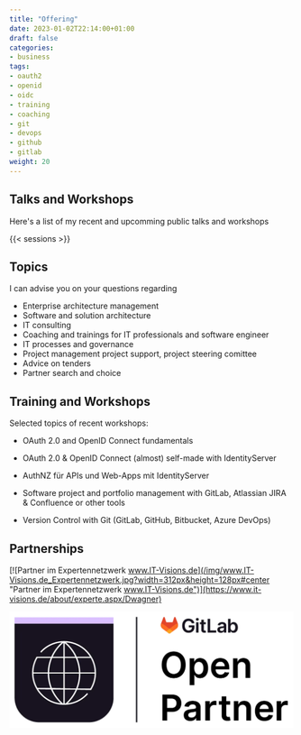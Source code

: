 ```yaml
---
title: "Offering"
date: 2023-01-02T22:14:00+01:00
draft: false
categories:
- business
tags:
- oauth2
- openid
- oidc
- training
- coaching
- git
- devops
- github
- gitlab
weight: 20
---
```


## Talks and Workshops

Here's a list of my recent and upcomming public talks and workshops

{{< sessions >}}

## Topics

I can advise you on your questions regarding

- Enterprise architecture management
- Software and solution architecture
- IT consulting
- Coaching and trainings for IT professionals and software engineer
- IT processes and governance
- Project management project support, project steering comittee
- Advice on tenders
- Partner search and choice

## Training and Workshops

Selected topics of recent workshops:

- OAuth 2.0 and OpenID Connect fundamentals

- OAuth 2.0 & OpenID Connect (almost) self-made with IdentityServer

- AuthNZ für APIs und Web-Apps mit IdentityServer

- Software project and portfolio management with GitLab, Atlassian JIRA & Confluence or other tools

- Version Control with Git (GitLab, GitHub, Bitbucket, Azure DevOps)

## Partnerships

[![Partner im Expertennetzwerk www.IT-Visions.de](/img/www.IT-Visions.de_Expertennetzwerk.jpg?width=312px&height=128px#center "Partner im Expertennetzwerk www.IT-Visions.de")](https://www.it-visions.de/about/experte.aspx/Dwagner)

[![GitLab Open Partner logo](/img/gitlab-open-partner-badge.webp?width=312px&height=128px#center "GitLab Open Partner logo")](https://partners.gitlab.com/English/directory/search?l=Austria&q=Daniel+Wagner)
